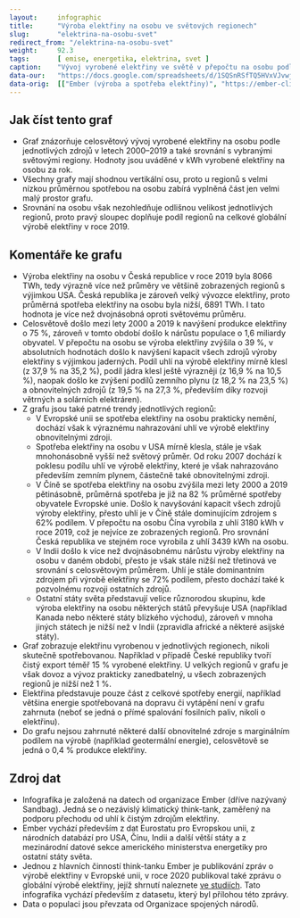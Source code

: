 ```yaml
---
layout:     infographic
title:      "Výroba elektřiny na osobu ve světových regionech"
slug:       "elektrina-na-osobu-svet"
redirect_from: "/elektrina-na-osobu-svet"
weight:     92.3
tags:       [ emise, energetika, elektrina, svet ]
caption:    "Vývoj vyrobené elektřiny ve světě v přepočtu na osobu podle jednotlivých zdrojů v letech 2000–2019, včetně údajů pro hlavní světové regiony. Hodnoty jsou uváděné v kWh na osobu za rok."
data-our:   "https://docs.google.com/spreadsheets/d/1SQSnRSfTQ5HVxVJvwj4igfl22hyblYVjDo_INceKy4I"
data-orig:  [["Ember (výroba a spotřeba elektřiny)", "https://ember-climate.org/project/data-global-electricity-review/"], ["OSN (populace)", "https://population.un.org/wpp/Download/Files/1_Indicators%20(Standard)/EXCEL_FILES/1_Population/WPP2019_POP_F01_1_TOTAL_POPULATION_BOTH_SEXES.xlsx"]]
---
```


## Jak číst tento graf

* Graf znázorňuje celosvětový vývoj vyrobené elektřiny na osobu podle jednotlivých zdrojů v letech 2000–2019 a také srovnání s vybranými světovými regiony. Hodnoty jsou uváděné v kWh vyrobené elektřiny na osobu za rok.
* Všechny grafy mají shodnou vertikální osu, proto u regionů s velmi nízkou průměrnou spotřebou na osobu zabírá vyplněná část jen velmi malý prostor grafu.
* Srovnání na osobu však nezohledňuje odlišnou velikost jednotlivých regionů, proto pravý sloupec doplňuje podíl regionů na celkové globální výrobě elektřiny v roce 2019.

## Komentáře ke grafu
* Výroba elektřiny na osobu v Česká republice v roce 2019 byla 8066 TWh, tedy výrazně více než průměry ve většině zobrazených regionů s výjimkou USA. Česká republika je zároveň velký vývozce elektřiny, proto průměrná spotřeba elektřiny na osobu byla nižší, 6891 TWh. I tato hodnota je více než dvojnásobná oproti světovému průměru.
* Celosvětově došlo mezi lety 2000 a 2019 k navýšení produkce elektřiny o 75 %, zároveň v tomto období došlo k nárůstu populace o 1,6 miliardy obyvatel. V přepočtu na osobu se výroba elektřiny zvýšila o 39 %, v absolutních hodnotách došlo k navýšení kapacit všech zdrojů výroby elektřiny s výjimkou jaderných. Podíl uhlí na výrobě elektřiny mírně klesl (z 37,9 % na 35,2 %), podíl jádra klesl ještě výrazněji (z 16,9 % na 10,5 %), naopak došlo ke zvýšení podílů zemního plynu (z 18,2 % na 23,5 %) a obnovitelných zdrojů (z 19,5 % na 27,3 %, především díky rozvoji větrných a solárních elektráren).
* Z grafu jsou také patrné trendy jednotlivých regionů:
  * V Evropské unii se spotřeba elektřiny na osobu prakticky nemění, dochází však k výraznému nahrazování uhlí ve výrobě elektřiny obnovitelnými zdroji.
  * Spotřeba elektřiny na osobu v USA mírně klesla, stále je však mnohonásobně vyšší než světový průměr. Od roku 2007 dochází k poklesu podílu uhlí ve výrobě elektřiny, které je však nahrazováno především zemním plynem, částečně také obnovitelnými zdroji.
  * V Číně se spotřeba elektřiny na osobu zvýšila mezi lety 2000 a 2019 pětinásobně, průměrná spotřeba je již na 82 % průměrné spotřeby obyvatele Evropské unie. Došlo k navyšování kapacit všech zdrojů výroby elektřiny, přesto uhlí je v Číně stále dominujícím zdrojem s 62% podílem. V přepočtu na osobu Čína vyrobila z uhlí 3180 kWh v roce 2019, což je nejvíce ze zobrazených regionů. Pro srovnání Česká republika ve stejném roce vyrobila z uhlí 3439 kWh na osobu.
  * V Indii došlo k více než dvojnásobnému nárůstu výroby elektřiny na osobu v daném období, přesto je však stále nižší než třetinová ve srovnání s celosvětovým průměrem. Uhlí je stále dominantním zdrojem při výrobě elektřiny se 72% podílem, přesto dochází také k pozvolnému rozvoji ostatních zdrojů.
  * Ostatní státy světa představují velice různorodou skupinu, kde výroba elektřiny na osobu některých států převyšuje USA (například Kanada nebo některé státy blízkého východu), zároveň v mnoha jiných státech je nižší než v Indii (zpravidla africké a některé asijské státy).
* Graf zobrazuje elektřinu vyrobenou v jednotlivých regionech, nikoli skutečně spotřebovanou. Například v případě České republiky tvoří čistý export téměř 15 % vyrobené elektřiny. U velkých regionů v grafu je však dovoz a vývoz prakticky zanedbatelný, u všech zobrazených regionů je nižší než 1 %.
* Elektřina představuje pouze část z celkové spotřeby energií, například většina energie spotřebovaná na dopravu či vytápění není v grafu zahrnuta (neboť se jedná o přímé spalování fosilních paliv, nikoli o elektřinu).
* Do grafu nejsou zahrnuté některé další obnovitelné zdroje s marginálním podílem na výrobě (například geotermální energie), celosvětově se jedná o 0,4 % produkce elektřiny.

## Zdroj dat

* Infografika je založená na datech od organizace Ember (dříve nazývaný Sandbag). Jedná se o nezávislý klimatický think-tank, zaměřený na podporu přechodu od uhlí k čistým zdrojům elektřiny.
* Ember vychází především z dat Eurostatu pro Evropskou unii, z národních databází pro USA, Čínu, Indii a další větší státy a z mezinárodní datové sekce amerického ministerstva energetiky pro ostatní státy světa.
* Jednou z hlavních činností think-tanku Ember je publikování zpráv o výrobě elektřiny v Evropské unii, v roce 2020 publikoval také zprávu o globální výrobě elektřiny, jejíž shrnutí naleznete [ve studiích](/studie/2020_globalni-zprava-o-elektrine). Tato infografika vychází především z datasetu, který byl přílohou této zprávy.
* Data o populaci jsou převzata od Organizace spojených národů.
